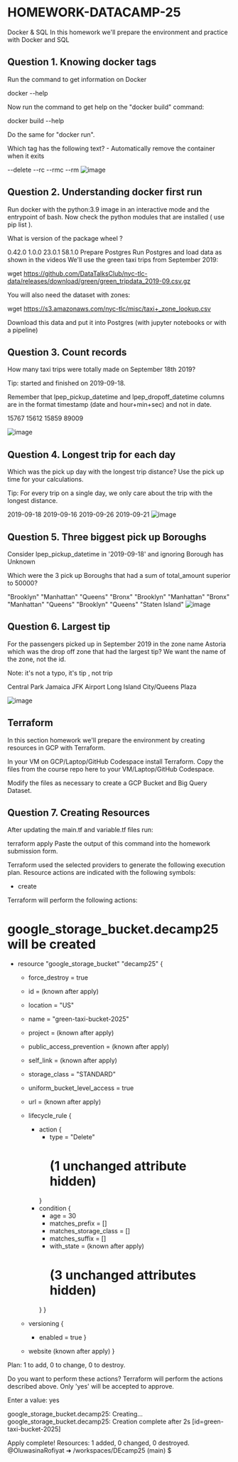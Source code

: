 # HOMEWORK-DATACAMP-25

Docker & SQL
In this homework we'll prepare the environment and practice with Docker and SQL

## Question 1. Knowing docker tags
Run the command to get information on Docker

docker --help

Now run the command to get help on the "docker build" command:

docker build --help

Do the same for "docker run".

Which tag has the following text? - Automatically remove the container when it exits

--delete
--rc
--rmc
--rm
![image](https://github.com/user-attachments/assets/0cf08a22-555b-4d3a-b2e9-ce10dbc226d7)



## Question 2. Understanding docker first run
Run docker with the python:3.9 image in an interactive mode and the entrypoint of bash. Now check the python modules that are installed ( use pip list ).

What is version of the package wheel ?

0.42.0
1.0.0
23.0.1
58.1.0
Prepare Postgres
Run Postgres and load data as shown in the videos We'll use the green taxi trips from September 2019:

wget https://github.com/DataTalksClub/nyc-tlc-data/releases/download/green/green_tripdata_2019-09.csv.gz

You will also need the dataset with zones:

wget https://s3.amazonaws.com/nyc-tlc/misc/taxi+_zone_lookup.csv

Download this data and put it into Postgres (with jupyter notebooks or with a pipeline)




## Question 3. Count records
How many taxi trips were totally made on September 18th 2019?

Tip: started and finished on 2019-09-18.

Remember that lpep_pickup_datetime and lpep_dropoff_datetime columns are in the format timestamp (date and hour+min+sec) and not in date.

15767
15612
15859
89009

![image](https://github.com/user-attachments/assets/5869c13e-44ab-4045-8b5e-0ab8560cebb6)


## Question 4. Longest trip for each day
Which was the pick up day with the longest trip distance? Use the pick up time for your calculations.

Tip: For every trip on a single day, we only care about the trip with the longest distance.

2019-09-18
2019-09-16
2019-09-26
2019-09-21
![image](https://github.com/user-attachments/assets/084a78bc-676f-4a2c-ac36-cacab7815032)



## Question 5. Three biggest pick up Boroughs
Consider lpep_pickup_datetime in '2019-09-18' and ignoring Borough has Unknown

Which were the 3 pick up Boroughs that had a sum of total_amount superior to 50000?

"Brooklyn" "Manhattan" "Queens"
"Bronx" "Brooklyn" "Manhattan"
"Bronx" "Manhattan" "Queens"
"Brooklyn" "Queens" "Staten Island"
![image](https://github.com/user-attachments/assets/a50969ed-5d8c-422b-9cf3-41d5bf8c99ed)


## Question 6. Largest tip
For the passengers picked up in September 2019 in the zone name Astoria which was the drop off zone that had the largest tip? We want the name of the zone, not the id.

Note: it's not a typo, it's tip , not trip

Central Park
Jamaica
JFK Airport
Long Island City/Queens Plaza

![image](https://github.com/user-attachments/assets/39b466bd-a048-4d4d-a614-6e9e93c2eca7)


## Terraform
In this section homework we'll prepare the environment by creating resources in GCP with Terraform.

In your VM on GCP/Laptop/GitHub Codespace install Terraform. Copy the files from the course repo here to your VM/Laptop/GitHub Codespace.

Modify the files as necessary to create a GCP Bucket and Big Query Dataset.

## Question 7. Creating Resources
After updating the main.tf and variable.tf files run:

terraform apply
Paste the output of this command into the homework submission form.

Terraform used the selected providers to generate the following
execution plan. Resource actions are indicated with the following
symbols:
  + create

Terraform will perform the following actions:

  # google_storage_bucket.decamp25 will be created
  + resource "google_storage_bucket" "decamp25" {
      + force_destroy               = true
      + id                          = (known after apply)
      + location                    = "US"
      + name                        = "green-taxi-bucket-2025"
      + project                     = (known after apply)
      + public_access_prevention    = (known after apply)
      + self_link                   = (known after apply)
      + storage_class               = "STANDARD"
      + uniform_bucket_level_access = true
      + url                         = (known after apply)

      + lifecycle_rule {
          + action {
              + type          = "Delete"
                # (1 unchanged attribute hidden)
            }
          + condition {
              + age                    = 30
              + matches_prefix         = []
              + matches_storage_class  = []
              + matches_suffix         = []
              + with_state             = (known after apply)
                # (3 unchanged attributes hidden)
            }
        }

      + versioning {
          + enabled = true
        }

      + website (known after apply)
    }

Plan: 1 to add, 0 to change, 0 to destroy.

Do you want to perform these actions?
  Terraform will perform the actions described above.
  Only 'yes' will be accepted to approve.

  Enter a value: yes

google_storage_bucket.decamp25: Creating...
google_storage_bucket.decamp25: Creation complete after 2s [id=green-taxi-bucket-2025]

Apply complete! Resources: 1 added, 0 changed, 0 destroyed.
@OluwasinaRofiyat ➜ /workspaces/DEcamp25 (main) $ 

